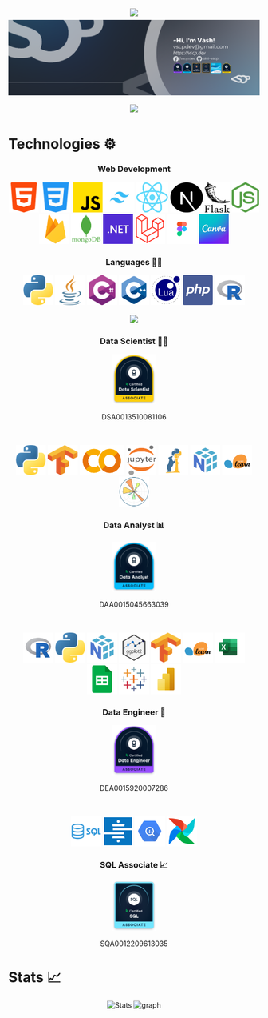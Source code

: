 <h1 align="center">
  <img src="https://readme-typing-svg.herokuapp.com/?lines=Hey!+Glad+you+visit.👋;Been+waiting+for+you+😉&center=true&size=28">
  <img src="./assets/LinkedIn VSCP.png">
  <img src="https://readme-typing-svg.demolab.com/?lines=My%20code%20name%20is%20Wat%20✌&center=true&color=f75c7e&size=22" />
</h1>

# Technologies ⚙
<h3 align="center">Web Development</h3>
<div align="center">
  <img width="60px" height="60px" src="./assets/html-5.png" alt="html-5 logo"/>
  <img width="60px" height="60px" src="./assets/css-3.png" alt="css-3 logo"/>
  <img width="60px" height="60px" src="./assets/js.png" alt="js logo"/>
  <img width="60px" height="60px" src="./assets/tailwind.png" alt="tailwind logo"/>
  <img width="65px" height="60px" src="./assets/react.png" alt="react logo"/>
  <img width="65px" height="60px" src="./assets/next.svg" alt="next logo"/>
  <img width="50px" height="60px" src="./assets/flask.png" alt="flask logo"/>
  <img width="55px" height="60px" src="./assets/node.png" alt="node logo"/>
  <img width="60px" height="60px" src="./assets/firebase_logo.png" alt="firebase logo"/>
  <img width="60px" height="60px" src="./assets/mongo.png" alt="mongo logo"/>
  <img width="60px" height="60px" src="./assets/dot-net.png" alt="dotnet logo"/>
  <img width="60px" height="60px" src="./assets/laravel.png" alt="laravel logo"/>
  <img width="60px" height="60px" src="./assets/figma.png" alt="figma logo"/>
  <img width="60px" height="60px" src="./assets/canva.png" alt="canva logo"/>
</div>

<h3 align="center">Languages 👨‍💻</h3>
<div align="center">
  <img width="60px" height="60px" src="./assets/python.png" alt="html-5 logo"/>
  <img width="60px" height="60px" src="./assets/java.png" alt="css-3 logo"/>
  <img width="60px" height="60px" src="./assets/c-sharp.png" alt="js logo"/>
  <img width="60px" height="60px" src="./assets/cpp.png" alt="cpp logo"/>
  <img width="60px" height="60px" src="./assets/lua.png" alt="lua logo"/>
  <img width="60px" height="60px" src="./assets/php.png" alt="php logo"/>
  <img width="60px" height="60px" src="./assets/r.png" alt="r logo"/>
  <br>
  <br>
  <img height=195 src="https://github-readme-stats.vercel.app/api/top-langs/?username=aint-vscp&title_color=61dafb&text_color=ffffff&icon_color=61dafb&bg_color=20232a&langs_count=10&layout=compact&border_color=61dafb&hide_border=true"/>
</div>

<div align="center">
  <h3>Data Scientist 👨‍🔬 </h3>
  <img height="100" src="./assets/DSA_DC.png" alt="Data Scientist Icon">
  <p>DSA0013510081106</p>
</div>
<br>
<br>
<div align="center">
  <img width="60px" height="60px" src="./assets/python.png" alt="python logo"/>
  <img width="60px" height="60px" src="./assets/Tensorflow_logo.png" alt="Tensorflow_logo logo"/>
  <img width="90px" height="60px" src="./assets/colab.png" alt="colab logo"/>
  <img width="60px" height="60px" src="./assets/jupyter.png" alt="jupyter logo"/>
  <img width="60px" height="60px" src="./assets/panda.png" alt="pandas logo"/>
  <img width="60px" height="60px" src="./assets/numpy.png" alt="numpy logo"/>
  <img width="60px" height="60px" src="./assets/sklearn.png" alt="sklearn logo"/>
  <img width="60px" height="60px" src="./assets/matplotlib.png" alt="matplotlib logo"/>
</div>

<div align="center">
  <h3>Data Analyst 📊</h3>
  <img height="100" src="./assets/DAA_DC.png" alt="Data Analyst Icon">
  <p>DAA0015045663039</p>
</div>
<br>
<br>
<div align="center">
  <img width="60px" height="60px" src="./assets/r.png" alt="r logo"/>
  <img width="60px" height="60px" src="./assets/python.png" alt="python logo"/>
  <img width="60px" height="60px" src="./assets/numpy.png" alt="numpy logo"/>
  <img width="60px" height="60px" src="./assets/ggplot2.png" alt="ggplot2 logo"/>
  <img width="60px" height="60px" src="./assets/Tensorflow_logo.png" alt="Tensorflow_logo logo"/>
  <img width="60px" height="60px" src="./assets/sklearn.png" alt="sklearn logo"/>
  <img width="60px" height="60px" src="./assets/excel.png" alt="excel logo"/>
  <img width="60px" height="60px" src="./assets/googlesheet.png" alt="googlesheet logo"/>
  <img width="60px" height="60px" src="./assets/tableau.png" alt="tableau logo"/>
  <img width="60px" height="60px" src="./assets/powerbi.png" alt="powerbi logo"/>
</div>

<div align="center">
  <h3>Data Engineer 🔧</h3>
  <img height="100" src="./assets/DEA_DC.png" alt="Data Engineer Icon">
  <p>DEA0015920007286</p>
</div>
<br>
<br>
<div align="center">
  <img width="60px" height="60px" src="./assets/sql.png" alt="sql logo"/>
  <img width="60px" height="60px" src="./assets/stitch.png" alt="stitch logo"/>
  <img width="60px" height="60px" src="./assets/bigquery.png" alt="bigquery logo"/>
  <img width="60px" height="60px" src="./assets/apacheairflow.png" alt="apacheairflow logo"/>
</div>

<div align="center">
  <h3>SQL Associate 📈</h3>
  <img height="100" src="./assets/sql_associate_badge.png" alt="SQL Associate Icon">
  <p>SQA0012209613035</p>
</div>

# Stats 📈
<p align="center">
  <img src="https://github-readme-streak-stats.herokuapp.com/?user=aint-vscp&theme=react&border=61dafb&hide_border=true" alt="Stats">
  <img src="https://github-readme-activity-graph.vercel.app/graph?username=aint-vscp&theme=react-dark&bg_color=20232a&line=f75c7e&hide_border=true" alt="graph">
</p>
